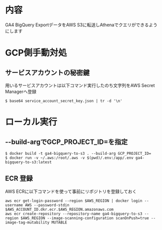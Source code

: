 # 内容

GA4 BigQuery ExportデータをAWS S3に転送しAthenaでクエリができるようにします

# GCP側手動対処

## サービスアカウントの秘密鍵

用いるサービスアカウントは以下コマンド実行したのち文字列をAWS Secret Managerへ登録
```
$ base64 service_account_secret_key.json | tr -d '\n'
```

# ローカル実行

## --build-argでGCP_PROJECT_ID=を指定

```
$ docker build -t ga4-bigquery-to-s3 . --build-arg GCP_PROJECT_ID=
$ docker run -v ~/.aws:/root/.aws -v $(pwd)/.env:/app/.env ga4-bigquery-to-s3:latest
```

## ECR 登録

AWS ECRに以下コマンドを使って事前にリポジトリを登録しておく
```
aws ecr get-login-password --region $AWS_REGION | docker login --username AWS --password-stdin $AWS_ACCOUNT_ID.dkr.ecr.$AWS_REGION.amazonaws.com
aws ecr create-repository --repository-name ga4-bigquery-to-s3 --region $AWS_REGION --image-scanning-configuration scanOnPush=true --image-tag-mutability MUTABLE
```
